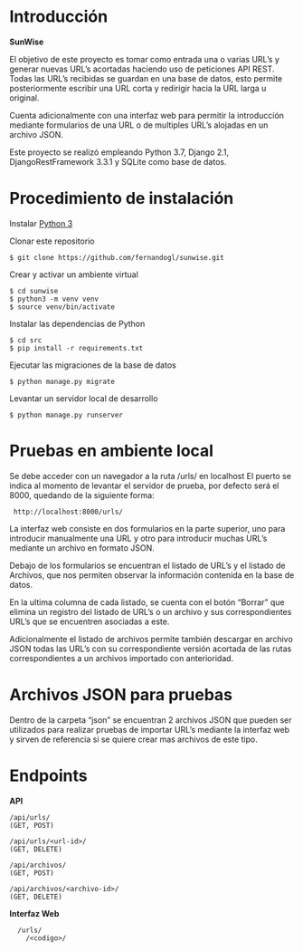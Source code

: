 # Introducción

**SunWise** 

El objetivo de este proyecto es tomar como entrada una o varias URL’s y generar nuevas URL’s acortadas haciendo uso de peticiones API REST. Todas las URL’s recibidas se guardan en una base de datos, esto permite posteriormente escribir una URL corta y redirigir hacia la URL larga u original.

Cuenta adicionalmente con una interfaz web para permitir la introducción mediante formularios de una URL o de multiples URL’s alojadas en un archivo JSON.

Este proyecto se realizó empleando Python 3.7, Django 2.1, DjangoRestFramework 3.3.1 y SQLite como base de datos.


# Procedimiento de instalación
Instalar [Python 3](https://www.python.org/downloads/)

Clonar este repositorio 
```
$ git clone https://github.com/fernandogl/sunwise.git
```

Crear y activar un ambiente virtual
```
$ cd sunwise
$ python3 -m venv venv
$ source venv/bin/activate
```

Instalar las dependencias de Python
```
$ cd src
$ pip install -r requirements.txt 
```

Ejecutar las migraciones de la base de datos
```
$ python manage.py migrate
```

Levantar un servidor local de desarrollo
```
$ python manage.py runserver
```

# Pruebas en ambiente local
Se debe acceder con un navegador a la ruta /urls/ en localhost
El puerto se indica al momento de levantar el servidor de prueba, por defecto será el 8000, quedando de la siguiente forma:

```
 http://localhost:8000/urls/
```

La interfaz web consiste en dos formularios en la parte superior, uno para introducir manualmente una URL y otro para introducir muchas URL’s mediante un archivo en formato JSON.

Debajo de los formularios se encuentran el listado de URL’s y el listado de Archivos, que nos permiten observar la información contenida en la base de datos.

En la ultima columna de cada listado, se cuenta con el botón “Borrar” que elimina un registro del listado de URL’s o un archivo y sus correspondientes URL’s que se encuentren asociadas a este.

Adicionalmente el listado de archivos permite también descargar en archivo JSON todas las URL’s con su correspondiente versión acortada de las rutas correspondientes a un archivos importado con anterioridad.

# Archivos JSON para pruebas
Dentro de la carpeta “json” se encuentran 2 archivos JSON que pueden ser utilizados para realizar pruebas de importar URL’s mediante la interfaz web y sirven de referencia si se quiere crear mas archivos de este tipo.

# Endpoints

**API**
```
/api/urls/
(GET, POST)

/api/urls/<url-id>/
(GET, DELETE)

/api/archivos/
(GET, POST)

/api/archivos/<archivo-id>/
(GET, DELETE)
```

**Interfaz Web**
```
  /urls/
	/<codigo>/
```
